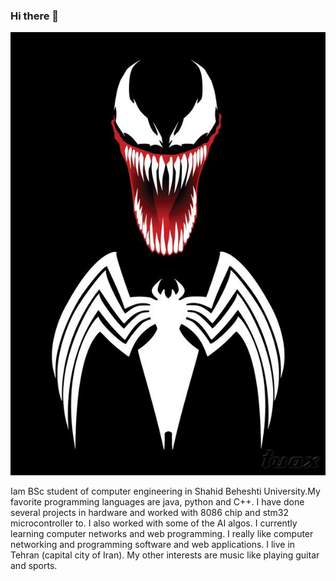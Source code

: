 ### Hi there 👋

<!--
**Alirezaprogramerrd99/Alirezaprogramerrd99** is a ✨ _special_ ✨ repository because its `README.md` (this file) appears on your GitHub profile.

Here are some ideas to get you started:

- 🔭 I’m currently working on ...
- 🌱 I’m currently learning ...
- 👯 I’m looking to collaborate on ...
- 🤔 I’m looking for help with ...
- 💬 Ask me about ...
- 📫 How to reach me: ...
- 😄 Pronouns: ...
- ⚡ Fun fact: ...
--> 
![venom](https://github.com/Alirezaprogramerrd99/Alirezaprogramerrd99/blob/main/venom3.jpg?raw=true)



Iam BSc student of computer engineering in Shahid Beheshti University.My favorite programming languages are java, python and C++. I have done several projects in hardware and worked with 8086 chip and stm32 microcontroller to.
I also worked with some of the AI algos.
I currently learning computer networks and web programming.
I really like computer networking and programming software and web applications.
I live in Tehran (capital city of Iran). My other interests are music like playing guitar and sports.

